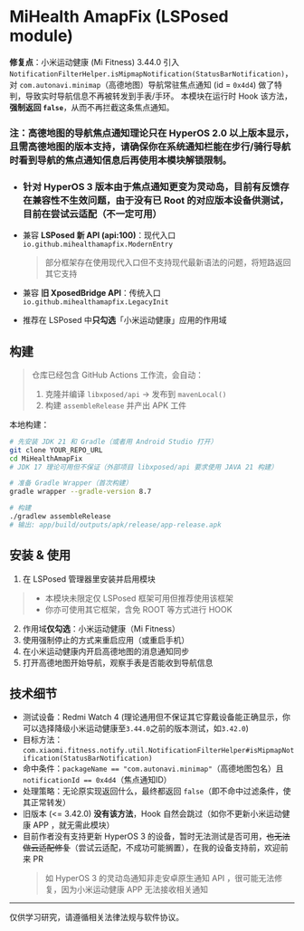 # MiHealth AmapFix (LSPosed module)

**修复点**：小米运动健康 (Mi Fitness) 3.44.0 引入 `NotificationFilterHelper.isMipmapNotification(StatusBarNotification)`，
对 `com.autonavi.minimap`（高德地图）导航常驻焦点通知 (id = `0x4d4`) 做了特判，导致实时导航信息不再被转发到手表/手环。
本模块在运行时 Hook 该方法，**强制返回 `false`**，从而不再拦截这条焦点通知。

### 注：高德地图的导航焦点通知理论只在 HyperOS 2.0 以上版本显示，且需高德地图的版本支持，请确保你在系统通知栏能在步行/骑行导航时看到导航的焦点通知信息后再使用本模块解锁限制。

- ### 针对 HyperOS 3 版本由于焦点通知更变为灵动岛，目前有反馈存在兼容性不生效问题，由于没有已 Root 的对应版本设备供测试，目前在尝试云适配（不一定可用）

- 兼容 **LSPosed 新 API (api:100)**：现代入口 `io.github.mihealthamapfix.ModernEntry`
  > 部分框架存在使用现代入口但不支持现代最新语法的问题，将短路返回其它支持
- 兼容 **旧 XposedBridge API**：传统入口 `io.github.mihealthamapfix.LegacyInit`
- 推荐在 LSPosed 中**只勾选**「小米运动健康」应用的作用域

## 构建

> 仓库已经包含 GitHub Actions 工作流，会自动：
> 1. 克隆并编译 `libxposed/api` → 发布到 `mavenLocal()`
> 2. 构建 `assembleRelease` 并产出 APK 工件

本地构建：

```bash
# 先安装 JDK 21 和 Gradle（或者用 Android Studio 打开）
git clone YOUR_REPO_URL
cd MiHealthAmapFix
# JDK 17 理论可用但不保证（外部项目 libxposed/api 要求使用 JAVA 21 构建）

# 准备 Gradle Wrapper（首次构建）
gradle wrapper --gradle-version 8.7

# 构建
./gradlew assembleRelease
# 输出: app/build/outputs/apk/release/app-release.apk
```

## 安装 & 使用

1. 在 LSPosed 管理器里安装并启用模块
  > - 本模块未限定仅 LSPosed 框架可用但推荐使用该框架
  > - 你亦可使用其它框架，含免 ROOT 等方式进行 HOOK
2. 作用域**仅勾选**：小米运动健康（Mi Fitness）
3. 使用强制停止的方式来重启应用（或重启手机）
4. 在小米运动健康内开启高德地图的消息通知同步
5. 打开高德地图开始导航，观察手表是否能收到导航信息

## 技术细节

- 测试设备：Redmi Watch 4 (理论通用但不保证其它穿戴设备能正确显示，你可以选择降级小米运动健康至`3.44.0`之前的版本测试，如`3.42.0`)
- 目标方法：`com.xiaomi.fitness.notify.util.NotificationFilterHelper#isMipmapNotification(StatusBarNotification)`
- 命中条件：`packageName == "com.autonavi.minimap"`（高德地图包名）且 `notificationId == 0x4d4`（焦点通知ID）
- 处理策略：无论原实现返回什么，最终都返回 `false`（即不命中过滤条件，使其正常转发）
- 旧版本 (<= 3.42.0) **没有该方法**，Hook 自然会跳过（如你不更新小米运动健康 APP ，就无需此模块）
- 目前作者没有支持更新 HyperOS 3 的设备，暂时无法测试是否可用，~~也无法做云适配修复~~（尝试云适配，不成功可能搁置），在我的设备支持前，欢迎前来 PR
  > 如 HyperOS 3 的灵动岛通知非走安卓原生通知 API ，很可能无法修复，因为小米运动健康 APP 无法接收相关通知

---

仅供学习研究，请遵循相关法律法规与软件协议。

